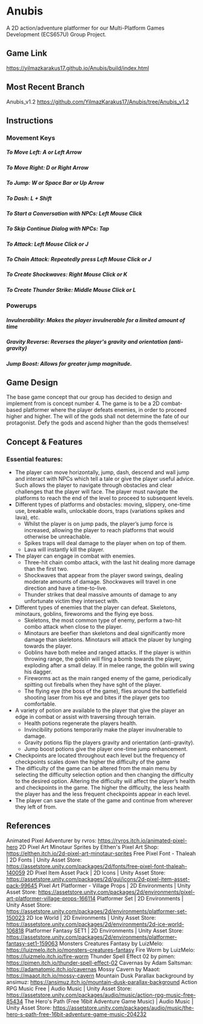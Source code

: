 # Anubis
A 2D action/adventure platformer for our Multi-Platform Games Development (ECS657U) Group Project.

## Game Link
https://yilmazkarakus17.github.io/Anubis/build/index.html

## Most Recent Branch
Anubis_v1.2 https://github.com/YilmazKarakus17/Anubis/tree/Anubis_v1.2

## Instructions
### Movement Keys
##### To Move Left: **A** or **Left Arrow**
##### To Move Right: **D** or **Right Arrow**
##### To Jump: **W** or **Space Bar** or **Up Arrow**
##### To Dash: **L + Shift**


##### To Start a Conversation with NPCs: **Left Mouse Click**
##### To Skip Continue Dialog with NPCs: **Tap**

##### To Attack: **Left Mouse Click** or J
##### To Chain Attack: Repeatedly press **Left Mouse Click** or J
##### To Create Shockwaves: **Right Mouse Click** or K
##### To Create Thunder Strike: **Middle Mouse Click** or L

### Powerups
##### Invulnerability: Makes the player invulnerable for a limited amount of time
##### Gravity Reverse: Reverses the player's gravity and orientation (anti-gravity)
##### Jump Boost: Allows for greater jump magnitude.

## Game Design
The base game concept that our group has decided to design and implement from is concept number 4. The game is to be a 2D combat-based platformer where the player defeats enemies, in order to proceed higher and higher. The will of the gods shall not determine the fate of our protagonist. Defy the gods and ascend higher than the gods themselves!

## Concept & Features
### Essential features:
* The player can move horizontally, jump, dash, descend and wall jump and interact with NPCs which tell a tale or give the player useful advice. Such allows the player to navigate through obstacles and clear challenges that the player will face. The player must navigate the platforms to reach the end of the level to proceed to subsequent levels.
* Different types of platforms and obstacles: moving, slippery, one-time use, breakable walls, unlockable doors, traps (variations spikes and lava), etc.
  * Whilst the player is on jump pads, the player’s jump force is increased, allowing the player to reach platforms that would otherwise be unreachable.
  * Spikes traps will deal damage to the player when on top of them.
  * Lava will instantly kill the player.
* The player can engage in combat with enemies.
  * Three-hit chain combo attack, with the last hit dealing more damage than the first two.
  * Shockwaves that appear from the player sword swings, dealing moderate amounts of damage. Shockwaves will travel in one direction and have a time-to-live.
  * Thunder strikes that deal massive amounts of damage to any unfortunate victim they intersect with.
* Different types of enemies that the player can defeat. Skeletons, minotaurs, goblins, fireworoms and the flying eye boss.
  * Skeletons, the most common type of enemy, perform a two-hit combo attack when close to the player.
  * Minotaurs are beefier than skeletons and deal significantly more damage than skeletons. Minotaurs will attack the plauer by lunging towards the player.
  * Goblins have both melee and ranged attacks. If the player is within throwing range, the goblin will fling a bomb towards the player, exploding after a small delay. If in melee range, the goblin will swing his dagger.
  * Fireworms act as the main ranged enemy of the game, periodically spitting out fireballs when they have sght of the player.
  * The flying eye (the boss of the game), flies around the battlefield shooting laser from his eye and bites if the player gets too comfortable.
* A variety of potion are available to the player that give the player an edge in combat or assist with traversing through terrain.
  * Health potions regenerate the players health.
  * Invincibility potions temporarily make the player invulnerable to damage.
  * Gravity potions flip the players gravity and orientation (anti-gravity).
  * Jump boost potions give the player one-time jump enhancement.
* Checkpoints are located throughout each level but the frequency of checkpoints scales down the higher the difficulty of the game
* The difficulty of the game can be altered from the main menu by selecting the difficulty selection option and then changing the difficulty to the desired option. Altering the difficulty will affect the player’s health and checkpoints in the game. The higher the difficulty, the less health the player has and the less frequent checkpoints appear in each level.
* The player can save the state of the game and continue from wherever they left of from.

## References 
Animated Pixel Adventurer by rvros: https://rvros.itch.io/animated-pixel-hero
2D Pixel Art Minotaur Sprites by Elthen's Pixel Art Shop: https://elthen.itch.io/2d-pixel-art-minotaur-sprites
Free Pixel Font - Thaleah | 2D Fonts | Unity Asset Store: https://assetstore.unity.com/packages/2d/fonts/free-pixel-font-thaleah-140059
2D Pixel Item Asset Pack | 2D Icons | Unity Asset Store: https://assetstore.unity.com/packages/2d/gui/icons/2d-pixel-item-asset-pack-99645
Pixel Art Platformer - Village Props | 2D Environments | Unity Asset Store: https://assetstore.unity.com/packages/2d/environments/pixel-art-platformer-village-props-166114
Platformer Set | 2D Environments | Unity Asset Store: https://assetstore.unity.com/packages/2d/environments/platformer-set-150023
2D Ice World | 2D Environments | Unity Asset Store: https://assetstore.unity.com/packages/2d/environments/2d-ice-world-106818
Platformer Fantasy SET1 | 2D Environments | Unity Asset Store: https://assetstore.unity.com/packages/2d/environments/platformer-fantasy-set1-159063
Monsters Creatures Fantasy by LuizMelo: https://luizmelo.itch.io/monsters-creatures-fantasy
Fire Worm by LuizMelo: https://luizmelo.itch.io/fire-worm
Thunder Spell Effect 02 by pimen: https://pimen.itch.io/thunder-spell-effect-02
Cavernas by Adam Saltsman: https://adamatomic.itch.io/cavernas
Mossy Cavern by Maaot: https://maaot.itch.io/mossy-cavern
Mountain Dusk Parallax background by ansimuz: https://ansimuz.itch.io/mountain-dusk-parallax-background
Action RPG Music Free | Audio Music | Unity Asset Store: https://assetstore.unity.com/packages/audio/music/action-rpg-music-free-85434
The Hero's Path (Free 16bit Adventure Game Music) | Audio Music | Unity Asset Store: https://assetstore.unity.com/packages/audio/music/the-hero-s-path-free-16bit-adventure-game-music-204232



